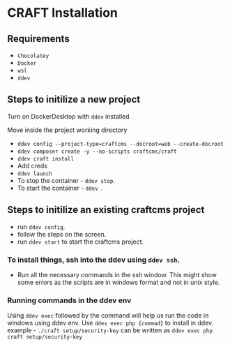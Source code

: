 # CRAFT Installation

## Requirements 

- `Chocolatey`
- `Docker`
- `wsl`
- `ddev`


## Steps to initilize a new project

Turn on DockerDesktop with `ddev` installed

Move inside the project working directory

  - `ddev config --project-type=craftcms --docroot=web --create-docroot`
  - `ddev composer create -y --no-scripts craftcms/craft`
  - `ddev craft install`
  - Add creds
  - `ddev launch`
  - To stop the container - `ddev stop`.
  - To start the container - `ddev `.

## Steps to initilize an existing craftcms project

  - run `ddev config`.
  - follow the steps on the screen.
  - run `ddev start` to start the craftcms project.

### To install things, ssh into the ddev using `ddev ssh`.
  - Run all the necessary commands in the ssh window.
    This might show some errors as the scripts are in windows format and not in unix style.

### Running commands in the ddev env
Using `ddev exec` followed by the command will help us run the code in windows using ddev env.
Use `ddev exec php {commad}` to install in ddev. example - `./craft setup/security-key` can be written as `ddev exec php craft setup/security-key`
